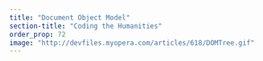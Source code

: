 ```yaml
---
title: "Document Object Model"
section-title: "Coding the Humanities"
order_prop: 72
image: "http://devfiles.myopera.com/articles/618/DOMTree.gif"
---
```



